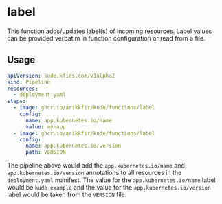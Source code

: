 # label

This function adds/updates label(s) of incoming resources. Label values can be provided verbatim in function
configuration or read from a file.

## Usage

```yaml
apiVersion: kude.kfirs.com/v1alpha2
kind: Pipeline
resources:
  - deployment.yaml
steps:
  - image: ghcr.io/arikkfir/kude/functions/label
    config:
      name: app.kubernetes.io/name
      value: my-app
  - image: ghcr.io/arikkfir/kude/functions/label
    config:
      name: app.kubernetes.io/version
      path: VERSION
```

The pipeline above would add the `app.kubernetes.io/name` and `app.kubernetes.io/version` annotations to all resources 
in the `deployment.yaml` manifest. The value for the `app.kubernetes.io/name` label would be `kude-example` and the
value for the `app.kubernetes.io/version` label would be taken from the `VERSION` file.
